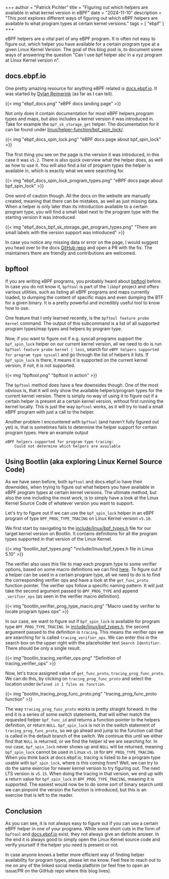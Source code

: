 +++
author = "Patrick Pichler"
title = "Figuring out which helpers are available in what kernel version in eBPF"
date = "2024-11-10"
description = "This post explores different ways of figuring out which eBPF helpers are available to what program types at certain kernel versions."
tags = [
    "ebpf"
]
+++

eBPF helpers are a vital part of any eBPF program. It is often not easy to figure out, which helper
you have available for a certain program type at a given Linux Kernel Version. The goal of this blog
post is, to document some ways of answering the question "Can I use bpf helper abc in a xyz program
at Linux Kernel version n".

## docs.ebpf.io

One pretty amazing resource for anything eBPF related is [docs.ebpf.io](https://docs.ebpf.io).
It was started by [Dylan Reimerink](https://github.com/dylandreimerink) (as far as I can tell).

{{< img "ebpf_docs.png" "eBPF docs landing page" >}}

Not only does it contain documentation for most eBPF helpers,program types and
maps, but also includes a kernel version it was introduced in. Take for example
the `bpf_sk_storage_get` helper. The documentation for it can be found under
[linux/helper-function/bpf_spin_lock/](https://docs.ebpf.io/linux/helper-function/bpf_sk_storage_get/).

{{< img "ebpf_docs_spin_lock.png" "eBPF docs page about bpf_spin_lock" >}}

The first thing you see on the page is the version it was introduced, in this case it was
`v5.2`. There is also quick overview what the helper does, as well as how to use it. You will also
find a list of program types the helper is available in, which is exactly what we were searching
for.

{{< img "ebpf_docs_spin_lock_program_types.png" "eBPF docs page about bpf_spin_lock" >}}

One word of caution though. All the docs on the website are manually created, meaning that there
can be mistakes, as well as just missing data. When a helper is only later than its introduction
available to a certain program type, you will find a small label next to the program type with the
starting version it was introduced.

{{< img "ebpf_docs_bpf_sk_storage_get_program_types.png" "There are small labels with the version support was introduced" >}}

In case you notice any missing data or error on the page, I would suggest you head over to the docs
[GitHub repo](https://github.com/isovalent/ebpf-docs) and open a PR with the fix. The maintainers
there are friendly and contributions are welcomed.

## bpftool

If you are writing eBPF programs, you probably heard about
[bpftool](https://github.com/libbpf/bpftool) before. In case you do not know it, `bpftool` is part
of the `libbpf` project and offers various utilities, such as listing all eBPF programs and maps
currently loaded, to dumping the content of specific maps and even dumping the BTF for a given
binary. It is a pretty powerful and incredibly useful tool to know how to use.

One feature that I only learned recently, is the `bpftool feature probe kernel` command. The output
of this subcommand is a list of all supported program types/map types and helpers by program type.

Now, if you want to figure out if e.g. syscall programs support the `bpf_spin_lock` helper on our
current kernel version, all we need to do is run `bpftool feature probe kernel | less`, search for
`eBPF helpers supported for program type syscall` and go through the list of helpers it lists. If
`bpf_spin_lock` is there, it means it is supported on the current kernel version, if not, it is not
supported.

{{< img "bpftool.png" "bpftool in action" >}}

The `bpftool` method does have a few downsides though. One of the most obvious is, that it will
only show the available helpers/program types for the current kernel version. There is simply no
way of using it to figure out if a certain helper is present at a certain kernel version, without
first running the kernel locally. This is just the way `bpftool` works, as it will try to load a
small eBPF program with just a call to the helper.

Another problem I encountered with `bpftool` (and haven't fully figured out yet) is, that is
sometimes fails to determine the helper support for certain program types. Here an example output
```
eBPF helpers supported for program type tracing:
	Could not determine which helpers are available
```

## Using Bootlin (aka exploring Linux Kernel Source Code)

As we have seen before, both `bpftool` and docs.ebpf.io have their downsides, when trying to figure
out what helpers you have available in eBPF program types at certain kernel versions. The ultimate
method, but also the one including the most work, is to simply have a look at the Linux Kernel
Source Code of whatever version you want to support.

Let's try to figure out if we can use the `bpf_spin_lock` helper in an eBPF program of type
`BPF_PROG_TYPE_TRACING` on Linux Kernel version `v5.10`.

We first start by navigating to the
[include/linux/bpf_types.h](https://elixir.bootlin.com/linux/v5.10/source/include/linux/bpf_types.h)
file for our target kernel version on Bootlin. It contains definitions for all the program types
supported in that version of the Linux Kernel.

{{< img "bootlin_bpf_types.png" "include/linux/bpf_types.h file in Linux 5.10" >}}

The verifier also uses this file to map each program
type to some verifier options, based on some macro definitions we can find
[here](https://elixir.bootlin.com/linux/v5.10/source/kernel/bpf/verifier.c#L28). To figure out if
a helper can be used in a certain program type, all we need to do is to find the corresponding
verifier ops and have a look at the `get_func_proto` function pointer. The verifier ops follow a
specific naming pattern. It will just take the second argument passed to `BPF_PROG_TYPE` and append
`_verifier_ops` (as seen in the verifier macro definition).

{{< img "bootlin_verifier_prog_type_macro.png" "Macro used by verifier to locate program types ops" >}}

In our case, we want to figure out if `bpf_spin_lock` is
available for program type `BPF_PROG_TYPE_TRACING`. In
[include/linux/bpf_types.h](https://elixir.bootlin.com/linux/v5.10/source/include/linux/bpf_types.h#L49),
the second argument passed to the definition is `tracing`. This means the verifier ops we are
searching for is called `tracing_verifier_ops`. We can enter this in the search box on the upper
right with the placeholder text `Search Identifier`. There should be only a single result.

{{< img "bootlin_tracing_verifier_ops.png" "Definition of tracing_verifier_ops" >}}

Now, let's trace assigned value of `get_func_proto`, `tracing_prog_func_proto`. We can do this,
by clicking on `tracing_prog_func_proto` and select the location under `Defined in 1 files as
function`.

{{< img "bootlin_tracing_prog_func_proto.png" "tracing_prog_func_proto function" >}}

The way `tracing_prog_func_proto` works is pretty straight forward. In the end it is a series of
some switch statements, that will either match the requested helper `bpf_func_id` and returns a
function pointer to the helpers definition, or return `NULL`. `bpf_spin_lock` is not in the switch
statement of `tracing_prog_func_proto`, so we go ahead and jump to the function call that is called
in the default branch of the switch. We continue this until we either find that `NULL` is returned,
or we find the helper id we are searching for. In our case, `bpf_spin_lock` never shows up and
`NULL` will be returned, meaning `bpf_spin_lock` cannot be used in Linux `v5.10` for
`BPF_PROG_TYPE_TRACING`. When you think back at docs.ebpf.io, tracing is listed to be a program
type usable with `bpf_spin_lock`, where is this coming from? Well, we can try to do the same
exercise for newer kernel version to try figuring out. The next LTS version is `v5.15`. When doing
the tracing in that version, we end up with a return value for `bpf_spin_lock` in
`BPF_PROG_TYPE_TRACING`, meaning it is supported. The easiest would now be to do some sort of binary
search until we can pinpoint the version the function is introduced, but this is an exercise that
is left to the reader.

## Conclusion

As you can see, it is not always easy to figure out if you can use a certain eBPF helper in one
of your programs. While some short cuts in the form of `bpftool` and
[docs.ebpf.io](https://docs.ebpf.io) exist, they not always give an definite answer. In the end it
is always good to simply open the Linux Kernel source code and verify yourself if the helper you
need is present or not.

In case anyone knows a better more efficient way of finding helper availability for program types,
please let me know. Feel free to reach out to me on any of the linked social media platform (or
feel free to open an issue/PR on the GitHub repo where this blog lives).
